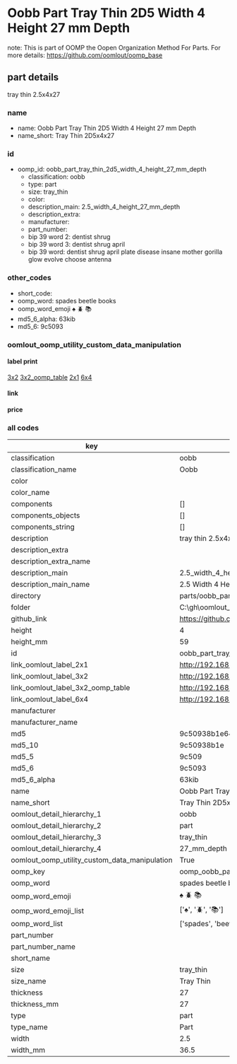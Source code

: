 # Oobb Part Tray Thin 2D5 Width 4 Height 27 mm Depth  

note: This is part of OOMP the Oopen Organization Method For Parts. For more details: https://github.com/oomlout/oomp_base

##  part details
  



tray thin 2.5x4x27



### name
* name: Oobb Part Tray Thin 2D5 Width 4 Height 27 mm Depth
* name_short: Tray Thin 2D5x4x27 
### id
* oomp_id: oobb_part_tray_thin_2d5_width_4_height_27_mm_depth
  * classification: oobb
  * type: part
  * size: tray_thin
  * color: 
  * description_main: 2.5_width_4_height_27_mm_depth
  * description_extra: 
  * manufacturer: 
  * part_number: 
  * bip 39 word 2: dentist shrug
  * bip 39 word 3: dentist shrug april
  * bip 39 word: dentist shrug april plate disease insane mother gorilla glow evolve choose antenna

### other_codes
* short_code: 
* oomp_word: spades beetle books
* oomp_word_emoji :spades: :beetle: :books:
* md5_6_alpha: 63kib
* md5_6: 9c5093






### oomlout_oomp_utility_custom_data_manipulation
#### label print
[3x2](http://192.168.1.245:1112/?label=oomp%2063kib)
[3x2_oomp_table](http://192.168.1.108:1112/?label=oomp%2063kib)
[2x1](http://192.168.1.242:1112/?label=oomp%2063kib)
[6x4](http://192.168.1.55:1112/?label=oomp%2063kib)    

#### link

                              

#### price







### all codes 
| key | value |  
| --- | --- |  
| classification | oobb |  
| classification_name | Oobb |  
| color |  |  
| color_name |  |  
| components | [] |  
| components_objects | [] |  
| components_string | [] |  
| description | tray thin 2.5x4x27 |  
| description_extra |  |  
| description_extra_name |  |  
| description_main | 2.5_width_4_height_27_mm_depth |  
| description_main_name | 2.5 Width 4 Height 27 mm Depth |  
| directory | parts/oobb_part_tray_thin_2d5_width_4_height_27_mm_depth |  
| folder | C:\gh\oomlout_oobb_version_4_generated_parts\parts\oobb_part_tray_thin_2d5_width_4_height_27_mm_depth |  
| github_link | https://github.com/oomlout/oomlout_oomp_part_src/tree/main/parts/oobb_part_tray_thin_2d5_width_4_height_27_mm_depth |  
| height | 4 |  
| height_mm | 59 |  
| id | oobb_part_tray_thin_2d5_width_4_height_27_mm_depth |  
| link_oomlout_label_2x1 | http://192.168.1.242:1112/?label=oomp%2063kib |  
| link_oomlout_label_3x2 | http://192.168.1.245:1112/?label=oomp%2063kib |  
| link_oomlout_label_3x2_oomp_table | http://192.168.1.108:1112/?label=oomp%2063kib |  
| link_oomlout_label_6x4 | http://192.168.1.55:1112/?label=oomp%2063kib |  
| manufacturer |  |  
| manufacturer_name |  |  
| md5 | 9c50938b1e64b205d39f8a6215f1d1d4 |  
| md5_10 | 9c50938b1e |  
| md5_5 | 9c509 |  
| md5_6 | 9c5093 |  
| md5_6_alpha | 63kib |  
| name | Oobb Part Tray Thin 2D5 Width 4 Height 27 mm Depth |  
| name_short | Tray Thin 2D5x4x27  |  
| oomlout_detail_hierarchy_1 | oobb |  
| oomlout_detail_hierarchy_2 | part |  
| oomlout_detail_hierarchy_3 | tray_thin |  
| oomlout_detail_hierarchy_4 | 27_mm_depth |  
| oomlout_oomp_utility_custom_data_manipulation | True |  
| oomp_key | oomp_oobb_part_tray_thin_2d5_width_4_height_27_mm_depth |  
| oomp_word | spades beetle books |  
| oomp_word_emoji | :spades: :beetle: :books: |  
| oomp_word_emoji_list | [':spades:', ':beetle:', ':books:'] |  
| oomp_word_list | ['spades', 'beetle', 'books'] |  
| part_number |  |  
| part_number_name |  |  
| short_name |  |  
| size | tray_thin |  
| size_name | Tray Thin |  
| thickness | 27 |  
| thickness_mm | 27 |  
| type | part |  
| type_name | Part |  
| width | 2.5 |  
| width_mm | 36.5 |  

